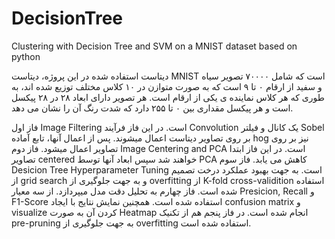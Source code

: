 # DecisionTree
Clustering with Decision Tree and SVM on a MNIST dataset based on python

دیتاست استفاده شده در این پروژه، دیتاست MNIST است که شامل ۷۰۰۰۰ تصویر سیاه و سفید
از ارقام ۰ تا ۹ است که به صورت متوازن در ۱۰ کلاس مختلف توزیع شده اند، به طوری که هر کلاس
نماینده ی یکی از ارقام است. هر تصویر دارای ابعاد ۲۸ در ۲۸ پیکسل است و هر پیکسل مقداری بین
۰ تا ۲۵۵ دارد که شدت رنگ آن را نشان می دهد.

فاز اول Image Filtering است. در این فاز فرآیند Convolution یک کانال و فیلتر Sobel بر روی تصاویر دیتاست اعمال میشوند. پس از اعمال آنها، تابع آماده hog نیز بر روی تصاویر اعمال میشود.
فاز دوم Image Centering and PCA است. در این فاز ابتدا تصاویر centered خواهند شد سپس ابعاد آنها توسط PCA کاهش می یابد.
فاز سوم Desicion Tree Hyperparameter Tuning است. به جهت بهبود عملکرد درخت تصمیم از grid search و به جهت جلوگیری از overfitting از K-fold cross-validition استفاده شده است.
فاز چهارم به تحلیل دقت مدل میپردازد. از سه معیار Presicion, Recall و F1-Score استفاده شده است. همچنین نمایش نتایج با ایجاد confusion matrix و visualize کردن آن به صورت Heatmap انجام شده است.
در فاز پنجم هم از تکنیک pre-pruning به جهت جلوگیری از overfitting استفاده شده است.
